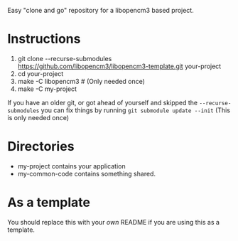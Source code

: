 Easy "clone and go" repository for a libopencm3 based project.

# Instructions
 1. git clone --recurse-submodules https://github.com/libopencm3/libopencm3-template.git your-project
 2. cd your-project
 3. make -C libopencm3 # (Only needed once)
 4. make -C my-project

If you have an older git, or got ahead of yourself and skipped the ```--recurse-submodules```
you can fix things by running ```git submodule update --init``` (This is only needed once)

# Directories
* my-project contains your application
* my-common-code contains something shared.

# As a template
You should replace this with your _own_ README if you are using this
as a template.
